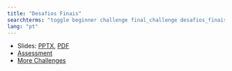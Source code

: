 ```yaml
---
title: "Desafios Finais"
searchterms: "toggle beginner challenge final_challenge desafios_finais"
lang: "pt"
---
```

 <ul>
 <li class="ng-binding">Slides:
 <a href="translations/pt-br/beginner/FinalChallenge.pptx">PPTX</a>,
 <a href="translations/pt-br/beginner/FinalChallenge.pdf">PDF</a>
 </li>
 <li> <a href="translations/pt-br/beginner/FinalAssessment.docx">Assessment</a>
 </li>
 <li> <a href="challenges.html">More Challenges</a>
 </li>
 </ul>
